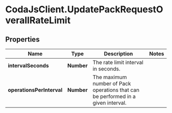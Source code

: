 # CodaJsClient.UpdatePackRequestOverallRateLimit

## Properties
Name | Type | Description | Notes
------------ | ------------- | ------------- | -------------
**intervalSeconds** | **Number** | The rate limit interval in seconds. | 
**operationsPerInterval** | **Number** | The maximum number of Pack operations that can be performed in a given interval. | 
